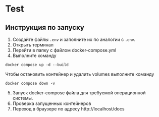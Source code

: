 # Test
## Инструкция по запуску
1. Создайте файлы `.env` и заполните их по аналогии с `.env`.
2. Открыть терминал
3. Перейти в папку с файлом docker-compose.yml
4. Выполните команду
```
docker compose up -d --build
```
Чтобы остановить контейнер и удалить volumes выполните команду
```
docker compose down -v
```

5.	Запуск docker-compose файла для требуемой операционной системы.
6.	Проверка запущенных контейнеров
7.	Переход в браузере по адресу http://localhost/docs